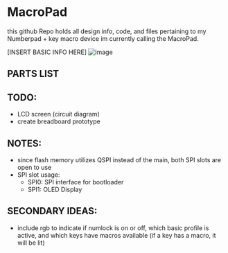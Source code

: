 # MacroPad

this github Repo holds all design info, code, and files pertaining to my Numberpad + key macro device im currently calling the MacroPad. 

[INSERT BASIC INFO HERE]
![image](https://github.com/user-attachments/assets/0c6bec20-e2c5-40c6-8d23-2378505fe5e3)


## PARTS LIST

## TODO:
- LCD screen (circuit diagram)
- create breadboard prototype

## NOTES:
- since flash memory utilizes QSPI instead of the main, both SPI slots are open to use
- SPI slot usage:
    * SPI0: SPI interface for bootloader
    * SPI1: OLED Display

## SECONDARY IDEAS:
- include rgb to indicate if numlock is on or off, which basic profile is active, and which keys have macros available (if a key has a macro, it will be lit)
